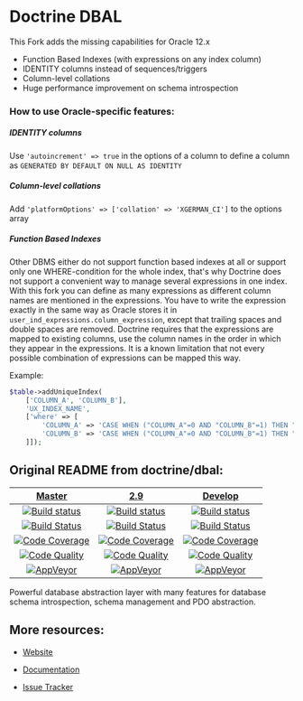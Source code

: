 # Doctrine DBAL

This Fork adds the missing capabilities for Oracle 12.x
* Function Based Indexes (with expressions on any index column)
* IDENTITY columns instead of sequences/triggers
* Column-level collations
* Huge performance improvement on schema introspection

### How to use Oracle-specific features:

##### IDENTITY columns

Use `'autoincrement' => true` in the options of a column to define a column as `GENERATED BY DEFAULT ON NULL AS IDENTITY`

##### Column-level collations

Add `'platformOptions' => ['collation' => 'XGERMAN_CI']` to the options array

##### Function Based Indexes

Other DBMS either do not support function based indexes at all or support only one WHERE-condition for the whole index,
that's why Doctrine does not support a convenient way to manage several expressions in one index.
With this fork you can define as many expressions as different column names are mentioned in the expressions.
You have to write the expression exactly in the same way as Oracle stores it in `user_ind_expressions.column_expression`,
except that trailing spaces and double spaces are removed.
Doctrine requires that the expressions are mapped to existing columns, use the column names in the order in which they appear in the expressions. 
It is a known limitation that not every possible combination of expressions can be mapped this way.

Example:
````php
$table->addUniqueIndex(
    ['COLUMN_A', 'COLUMN_B'],
    'UX_INDEX_NAME',
    ['where' => [
        'COLUMN_A' => 'CASE WHEN ("COLUMN_A"=0 AND "COLUMN_B"=1) THEN "COLUMN_C" END',
        'COLUMN_B' => 'CASE WHEN ("COLUMN_A"=0 AND "COLUMN_B"=1) THEN "COLUMN_D" END',
    ]]);
````


## Original README from doctrine/dbal:

| [Master][Master] | [2.9][2.9] | [Develop][develop] 
|:----------------:|:----------:|:------------------:|
| [![Build status][Master image]][Master] | [![Build status][2.9 image]][2.9] | [![Build status][develop image]][develop] |
| [![Build Status][ContinuousPHP image]][ContinuousPHP] | [![Build Status][ContinuousPHP 2.9 image]][ContinuousPHP] | [![Build Status][ContinuousPHP develop image]][ContinuousPHP] |
| [![Code Coverage][Coverage image]][Scrutinizer Master] | [![Code Coverage][Coverage 2.9 image]][Scrutinizer 2.9] | [![Code Coverage][Coverage develop image]][Scrutinizer develop] |
| [![Code Quality][Quality image]][Scrutinizer Master] | [![Code Quality][Quality 2.9 image]][Scrutinizer 2.9] | [![Code Quality][Quality develop image]][Scrutinizer develop] |
| [![AppVeyor][AppVeyor master image]][AppVeyor master] | [![AppVeyor][AppVeyor 2.9 image]][AppVeyor 2.9] | [![AppVeyor][AppVeyor develop image]][AppVeyor develop] |

Powerful database abstraction layer with many features for database schema introspection, schema management and PDO abstraction.

## More resources:

* [Website](http://www.doctrine-project.org/projects/dbal.html)
* [Documentation](http://docs.doctrine-project.org/projects/doctrine-dbal/en/latest/)
* [Issue Tracker](https://github.com/doctrine/dbal/issues)

  [Master image]: https://img.shields.io/travis/doctrine/dbal/master.svg?style=flat-square
  [Coverage image]: https://img.shields.io/scrutinizer/coverage/g/doctrine/dbal/master.svg?style=flat-square
  [Quality image]: https://img.shields.io/scrutinizer/g/doctrine/dbal/master.svg?style=flat-square
  [ContinuousPHP image]: https://img.shields.io/continuousphp/git-hub/doctrine/dbal/master.svg?style=flat-square
  [Master]: https://travis-ci.org/doctrine/dbal
  [Scrutinizer Master]: https://scrutinizer-ci.com/g/doctrine/dbal/
  [AppVeyor master]: https://ci.appveyor.com/project/doctrine/dbal/branch/master
  [AppVeyor master image]: https://ci.appveyor.com/api/projects/status/i88kitq8qpbm0vie/branch/master?svg=true
  [ContinuousPHP]: https://continuousphp.com/git-hub/doctrine/dbal

  [2.9 image]: https://img.shields.io/travis/doctrine/dbal/2.9.svg?style=flat-square
  [Coverage 2.9 image]: https://img.shields.io/scrutinizer/coverage/g/doctrine/dbal/2.9.svg?style=flat-square
  [Quality 2.9 image]: https://img.shields.io/scrutinizer/g/doctrine/dbal/2.9.svg?style=flat-square
  [ContinuousPHP 2.9 image]: https://img.shields.io/continuousphp/git-hub/doctrine/dbal/2.9.svg?style=flat-square
  [2.9]: https://github.com/doctrine/dbal/tree/2.9
  [Scrutinizer 2.9]: https://scrutinizer-ci.com/g/doctrine/dbal/?branch=2.9
  [AppVeyor 2.9]: https://ci.appveyor.com/project/doctrine/dbal/branch/2.9
  [AppVeyor 2.9 image]: https://ci.appveyor.com/api/projects/status/i88kitq8qpbm0vie/branch/2.9?svg=true

  [develop]: https://github.com/doctrine/dbal/tree/develop
  [develop image]: https://img.shields.io/travis/doctrine/dbal/develop.svg?style=flat-square
  [Coverage develop image]: https://img.shields.io/scrutinizer/coverage/g/doctrine/dbal/develop.svg?style=flat-square
  [Quality develop image]: https://img.shields.io/scrutinizer/g/doctrine/dbal/develop.svg?style=flat-square
  [ContinuousPHP develop image]: https://img.shields.io/continuousphp/git-hub/doctrine/dbal/develop.svg?style=flat-square
  [develop]: https://github.com/doctrine/dbal/tree/develop
  [Scrutinizer develop]: https://scrutinizer-ci.com/g/doctrine/dbal/?branch=develop
  [AppVeyor develop]: https://ci.appveyor.com/project/doctrine/dbal/branch/develop
  [AppVeyor develop image]: https://ci.appveyor.com/api/projects/status/i88kitq8qpbm0vie/branch/develop?svg=true
